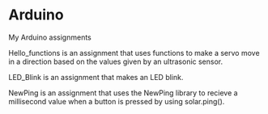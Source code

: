 # Arduino
My Arduino assignments



Hello_functions is an assignment that uses functions to make a servo move in a direction based on the values given by an ultrasonic sensor.

LED_Blink is an assignment that makes an LED blink.

NewPing is an assignment that uses the NewPing library to recieve a millisecond value when a button is pressed by using solar.ping().
